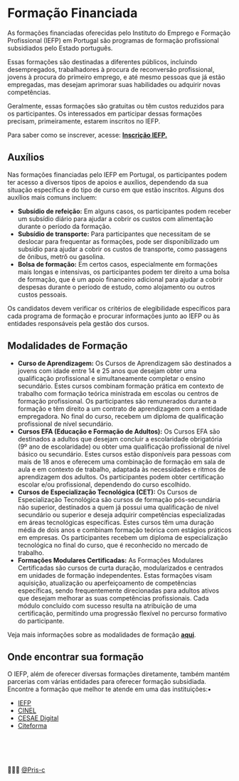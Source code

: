 # Formação Financiada


  As formações financiadas oferecidas pelo Instituto do Emprego e Formação Profissional (IEFP) em Portugal são programas de formação profissional subsidiados pelo Estado português.

  Essas formações são destinadas a diferentes públicos, incluindo desempregados, trabalhadores à procura de reconversão profissional, jovens à procura do primeiro emprego, e até mesmo pessoas que já estão empregadas, mas desejam aprimorar suas habilidades ou adquirir novas competências.

  Geralmente, essas formações são gratuitas ou têm custos reduzidos para os participantes. Os interessados em participar dessas formações precisam, primeiramente, estarem inscritos no IEFP.

  Para saber como se inscrever, acesse: [**Inscrição IEFP.**](https://www.iefp.pt/inscricao-para-emprego)


## Auxílios
  Nas formações financiadas pelo IEFP em Portugal, os participantes podem ter acesso a diversos tipos de apoios e auxílios, dependendo da sua situação específica e do tipo de curso em que estão inscritos. Alguns dos auxílios mais comuns incluem:
  - **Subsídio de refeição:** Em alguns casos, os participantes podem receber um subsídio diário para ajudar a cobrir os custos com alimentação durante o período da formação.
  - **Subsídio de transporte:** Para participantes que necessitam de se deslocar para frequentar as formações, pode ser disponibilizado um subsídio para ajudar a cobrir os custos de transporte, como passagens de ônibus, metrô ou gasolina.
  - **Bolsa de formação:** Em certos casos, especialmente em formações mais longas e intensivas, os participantes podem ter direito a uma bolsa de formação, que é um apoio financeiro adicional para ajudar a cobrir despesas durante o período de estudo, como alojamento ou outros custos pessoais.

  Os candidatos devem verificar os critérios de elegibilidade específicos para cada programa de formação e procurar informações junto ao IEFP ou às entidades responsáveis pela gestão dos cursos.


## Modalidades de Formação
  - **Curso de Aprendizagem:** Os Cursos de Aprendizagem são destinados a jovens com idade entre 14 e 25 anos que desejam obter uma qualificação profissional e simultaneamente completar o ensino secundário. Estes cursos combinam formação prática em contexto de trabalho com formação teórica ministrada em escolas ou centros de formação profissional. Os participantes são remunerados durante a formação e têm direito a um contrato de aprendizagem com a entidade empregadora. No final do curso, recebem um diploma de qualificação profissional de nível secundário.
  - **Cursos EFA (Educação e Formação de Adultos):** Os Cursos EFA são destinados a adultos que desejam concluir a escolaridade obrigatória (9º ano de escolaridade) ou obter uma qualificação profissional de nível básico ou secundário. Estes cursos estão disponíveis para pessoas com mais de 18 anos e oferecem uma combinação de formação em sala de aula e em contexto de trabalho, adaptada às necessidades e ritmos de aprendizagem dos adultos. Os participantes podem obter certificação escolar e/ou profissional, dependendo do curso escolhido.
  - **Cursos de Especialização Tecnológica (CET):** Os Cursos de Especialização Tecnológica são cursos de formação pós-secundária não superior, destinados a quem já possui uma qualificação de nível secundário ou superior e deseja adquirir competências especializadas em áreas tecnológicas específicas. Estes cursos têm uma duração média de dois anos e combinam formação teórica com estágios práticos em empresas. Os participantes recebem um diploma de especialização tecnológica no final do curso, que é reconhecido no mercado de trabalho.
  - **Formações Modulares Certificadas:** As Formações Modulares Certificadas são cursos de curta duração, modularizados e centrados em unidades de formação independentes. Estas formações visam aquisição, atualização ou aperfeiçoamento de competências específicas, sendo frequentemente direcionadas para adultos ativos que desejam melhorar as suas competências profissionais. Cada módulo concluído com sucesso resulta na atribuição de uma certificação, permitindo uma progressão flexível no percurso formativo do participante.

  Veja mais informações sobre as modalidades de formação [**aqui**](https://www.iefp.pt/modalidades-de-formacao?tab=vida-ativa_cursos-de-formacao).

## Onde encontrar sua formação

O IEFP, além de oferecer diversas formações diretamente, também mantém parcerias com várias entidades para oferecer formação subsidiada. Encontre a formação que melhor te atende em uma das instituições:▪
  - [IEFP](https://iefponline.iefp.pt/IEFP/pesquisas/search.do?cat=ofertaFormacao)
  - [CINEL](https://www.cinel.pt/appv2)
  - [CESAE Digital](https://www.cesaedigital.pt/)
  - [Citeforma](https://www.citeforma.pt/)


<br><br><br><br>
👩🏾‍💻 [@Pris-c](https://github.com/Pris-c)